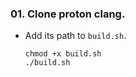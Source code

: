 ### 01. Clone proton clang.
- Add its path to ```build.sh```.
  ```
  chmod +x build.sh
  ./build.sh
  ```
